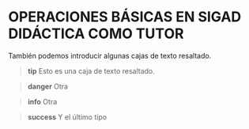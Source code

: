 # OPERACIONES BÁSICAS EN SIGAD DIDÁCTICA COMO TUTOR

También podemos introducir algunas cajas de texto resaltado.

>**tip**
>Esto es una caja de texto resaltado.

>**danger**
>Otra

>**info**
>Otra

>**success**
>Y el último tipo
